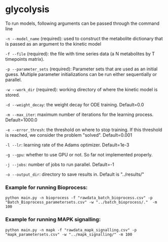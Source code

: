 # glycolysis
To run models, following arguments can be passed through the command line

`-n --model_name` (required): used to construct the metabolite dictionary that is passed as an argument to the kinetic model

`-f --file` (required): the file with time series data (a N metabolites by T timepoints matrix).

`-p --parameter_sets` (required): Parameter sets that are used as an initial guess. Multiple parameter initializations can be run either sequentially or parallel.

`-w --work_dir` (required): working directory of where the kinetic model is stored.

`-d --weight_decay`: the weight decay for ODE training. Default=0.0

`-m --max_iter`: maximum number of iterations for the learning process. Default=1000.0

`-e --error_thresh`: the threshold on where to stop training. If this threshold is reached, we consider the problem "solved". Default=0.001

`-l --lr`: learning rate of the Adams optimizer. Default=1e-3

`-g --gpu`: whether to use GPU or not. So far not implemented properly.

`-j --jobs`: number of jobs to run parallel. Default=-1

`-o --output_dir`: directory to save results in. Default is "../results/"


### Example for running Bioprocess:

`python main.py -n bioprocess -f "rawdata_batch_bioprocess.csv" -p "Batch_Bioprocess_parametersets.csv" -w "../batch_bioprocess/."  -m 100`

### Example for running MAPK signalling:
`python main.py -n mapk -f "rawdata_mapk_signalling.csv" -p "mapk_parametersets.csv" -w "../mapk_signalling/" -m 100`
